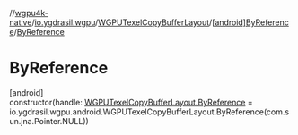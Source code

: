 //[wgpu4k-native](../../../../index.md)/[io.ygdrasil.wgpu](../../index.md)/[WGPUTexelCopyBufferLayout](../index.md)/[[android]ByReference](index.md)/[ByReference](-by-reference.md)

# ByReference

[android]\
constructor(handle: [WGPUTexelCopyBufferLayout.ByReference](../../../io.ygdrasil.wgpu.android/-w-g-p-u-texel-copy-buffer-layout/-by-reference/index.md) = io.ygdrasil.wgpu.android.WGPUTexelCopyBufferLayout.ByReference(com.sun.jna.Pointer.NULL))